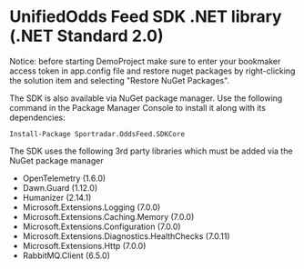 # UnifiedOdds Feed SDK .NET library (.NET Standard 2.0)

Notice: before starting DemoProject make sure to enter your bookmaker access token in app.config file and restore nuget packages by right-clicking the solution item and selecting "Restore NuGet
Packages".

The SDK is also available via NuGet package manager. Use the following command in the Package Manager Console to install it along with its dependencies:

`Install-Package Sportradar.OddsFeed.SDKCore`

The SDK uses the following 3rd party libraries which must be added via the NuGet package manager

- OpenTelemetry (1.6.0)
- Dawn.Guard (1.12.0)
- Humanizer (2.14.1)
- Microsoft.Extensions.Logging (7.0.0)
- Microsoft.Extensions.Caching.Memory (7.0.0)
- Microsoft.Extensions.Configuration (7.0.0)
- Microsoft.Extensions.Diagnostics.HealthChecks (7.0.11)
- Microsoft.Extensions.Http (7.0.0)
- RabbitMQ.Client (6.5.0)
